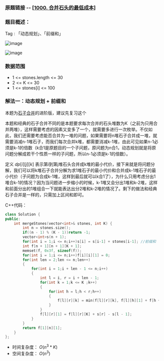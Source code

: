 ### 原题链接 -- [[1000. 合并石头的最低成本](https://leetcode.cn/problems/minimum-cost-to-merge-stones/)]

### 题目概述：
Tag : 「动态规划」、「前缀和」

![image](https://user-images.githubusercontent.com/99656524/229772741-398388dd-bd7b-4b42-a2fd-6a746cf61034.png)

![image](https://user-images.githubusercontent.com/99656524/229772763-bce67742-4971-474b-8d89-41532757161d.png)

### 数据范围
* 1 <= stones.length <= 30
* 2 <= K <= 30
* 1 <= stones[i] <= 100

### 解法一：动态规划 + 前缀和
本题为[石子合并](https://github.com/na2co3hk/Alogrithm/edit/main/%E5%8A%A8%E6%80%81%E8%A7%84%E5%88%92/%E5%8C%BA%E9%97%B4DP/ACwing282.%E7%9F%B3%E5%AD%90%E5%90%88%E5%B9%B6.md)的进阶版，建议先复习这个

本题和经典的石子合并不同的是本题要求每次合并的石头堆数为K（之前为只用合并两堆），这样需要考虑的因素又变多了一个，就需要多进行一次枚举。不仅如此，我们还需要考虑能否合并为一堆的问题，如果需要将n堆石子合并成一堆，就需要消减n-1堆石子，而我们每次合并k堆，都需要消减k-1堆，由此可见如果n-1必须是k-1的倍数（k合1是原题目的一个子问题，原问题为n合1，动态规划就是将原问题分解成若干个性质一样的子问题，所以n-1必须是k-1的倍数）。

定义 $dp[i][j][k]$ 表示第i到第j堆石头合并成k堆的最小代价，接下来就是将问题分解，我们可以将k堆石子合并分解为求1堆石子的最小代价和合并成k-1堆石子的最小代价（子问题为合成k-1堆，这样到最后就可以k合1了），为什么只用考虑分出1堆合k-1的情况？因为当问题进一步缩小的时候，k-1堆又会分出1堆和k-2堆，这样和前面分出的1堆组合一下就能表达出分2堆和k-2堆的情况了。剩下的做法和经典石子合并是一样的，只需加上区间和即可。

C++代码：
```cpp
class Solution {
public:
    int mergeStones(vector<int>& stones, int K) {
        int n = stones.size();
        if((n - 1) % (K - 1))return -1;
        vector<int>s(n + 1);
        for(int i = 1;i <= n;i++)s[i] = s[i-1] + stones[i-1]; //前缀和
        int f[n + 1][n + 1][K + 1];
        memset(f, 0x3f, sizeof(f));
        for(int i = 1;i <= n;i++)f[i][i][1] = 0;
        for(int len = 2;len <= n;len++)
        {
            for(int i = 1;i + len - 1 <= n;i++)
            {
                int l = i, r = i + len - 1;
                for(int k = 1;k <= K ;k++) 
                {
                    for(int h = l;h < r;h++)
                    {
                        f[l][r][k] = min(f[l][r][k], f[l][h][1] + f[h + 1][r][k - 1]); //将问题分解为子问题
                    }
                }
                f[l][r][1] = f[l][r][K] + s[r] - s[l - 1];
            }
        }
        return f[1][n][1];
    }
};
```
* 时间复杂度： $O(n^3*K)$
* 空间复杂度： $O(n^3)$ 


